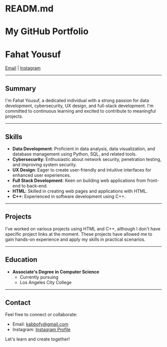 # READM.md
# My GitHub Portfolio
# Fahat Yousuf

[Email](mailto:kabbofy@gmail.com) | [Instagram](https://instagram.com/kabbo.f.y?igshid=YzAwZjE1ZTI0Zg==)

---

## Summary

I'm Fahat Yousuf, a dedicated individual with a strong passion for data development, cybersecurity, UX design, and full-stack development. I'm committed to continuous learning and excited to contribute to meaningful projects.

---

## Skills

- **Data Development**: Proficient in data analysis, data visualization, and database management using Python, SQL, and related tools.
- **Cybersecurity**: Enthusiastic about network security, penetration testing, and improving system security.
- **UX Design**: Eager to create user-friendly and intuitive interfaces for enhanced user experiences.
- **Full Stack Development**: Keen on building web applications from front-end to back-end.
- **HTML**: Skilled in creating web pages and applications with HTML.
- **C++**: Experienced in software development using C++.

---

## Projects

I've worked on various projects using HTML and C++, although I don't have specific project links at the moment. These projects have allowed me to gain hands-on experience and apply my skills in practical scenarios.

---

## Education

- **Associate's Degree in Computer Science**
  - Currently pursuing
  - Los Angeles City College

---

## Contact

Feel free to connect or collaborate:
- Email: [kabbofy@gmail.com](mailto:kabbofy@gmail.com)
- Instagram: [Instagram Profile](https://instagram.com/kabbo.f.y?igshid=YzAwZjE1ZTI0Zg==)

Let's learn and create together!
